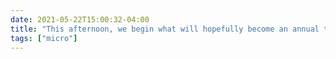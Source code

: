 ```yaml
---
date: 2021-05-22T15:00:32-04:00
title: "This afternoon, we begin what will hopefully become an annual tradition of watching the Eurovision final."
tags: ["micro"]
---
```

